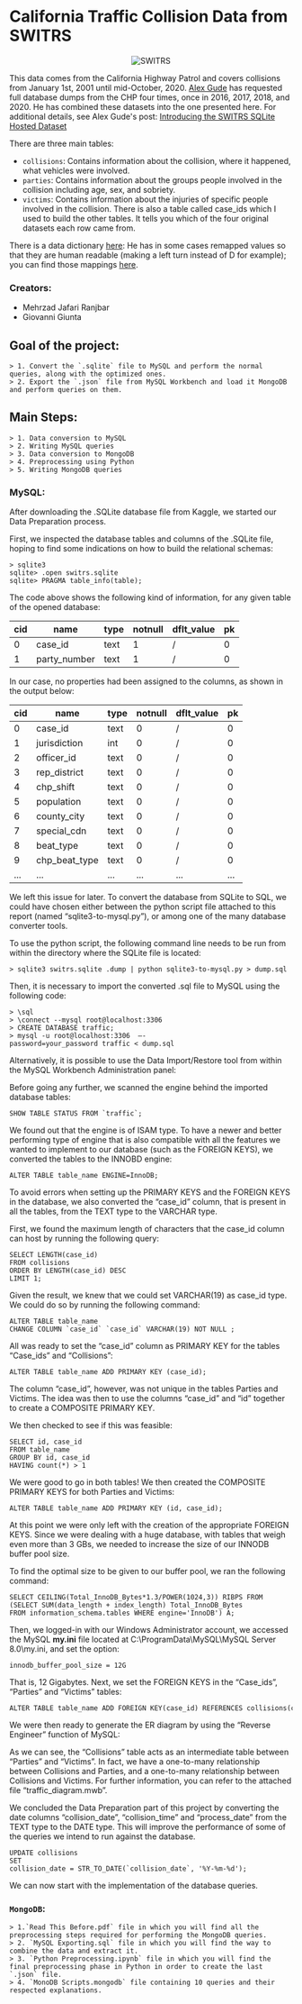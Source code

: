 # California Traffic Collision Data from SWITRS

<p align="center"> 
    <img src="https://i.ibb.co/wQQf9rG/tram-auto-crash-in-1957-frederiksplein-amsterdam.jpg" alt="SWITRS">
 </p>


This data comes from the California Highway Patrol and covers collisions from January 1st, 2001 until mid-October, 2020. [Alex Gude](https://alexgude.com/) has requested full database dumps from the CHP four times, once in 2016, 2017, 2018, and 2020. He has combined these datasets into the one presented here. For additional details, see Alex Gude's post: [Introducing the SWITRS SQLite Hosted Dataset](https://alexgude.com/blog/switrs-sqlite-hosted-dataset/)


There are three main tables:

* `collisions`: Contains information about the collision, where it happened, what vehicles were involved.
* `parties`: Contains information about the groups people involved in the collision including age, sex, and sobriety.
* `victims`: Contains information about the injuries of specific people involved in the collision.
There is also a table called case_ids which I used to build the other tables. It tells you which of the four original datasets each row came from.

There is a data dictionary [here](https://tims.berkeley.edu/help/SWITRS.php): He has in some cases remapped values so that they are human readable (making a left turn instead of D for example); you can find those mappings [here](https://github.com/agude/SWITRS-to-SQLite/blob/master/switrs_to_sqlite/value_maps.py).


### Creators:
* Mehrzad Jafari Ranjbar
* Giovanni Giunta


## Goal of the project: 
    > 1. Convert the `.sqlite` file to MySQL and perform the normal queries, along with the optimized ones.
    > 2. Export the `.json` file from MySQL Workbench and load it MongoDB and perform queries on them.


## Main Steps:
    > 1. Data conversion to MySQL
    > 2. Writing MySQL queries
    > 3. Data conversion to MongoDB
    > 4. Preprocessing using Python
    > 5. Writing MongoDB queries


### MySQL: 
After downloading the .SQLite database file from Kaggle, we started our Data Preparation process.

First, we inspected the database tables and columns of the .SQLite file, hoping to find some indications on how to build the relational schemas:

```
> sqlite3
sqlite> .open switrs.sqlite
sqlite> PRAGMA table_info(table);
```

The code above shows the following kind of information, for any given table of the opened database:

  cid   |     name        |       type        |     notnull     |  dflt_value    |      pk
------- | --------------  | ----------------- | --------------- | -------------- | --------------
  0     |   case_id       |       text        |       1         |      /         |      0
  1     |   party_number  |       text        |       1         |      /         |      0


In our case, no properties had been assigned to the columns, as shown in the output below:

  cid   |     name        |       type        |     notnull     |  dflt_value    |      pk
------- | --------------  | ----------------- | --------------- | -------------- | --------------
  0     |   case_id       |       text        |       0         |      /         |      0
  1     |   jurisdiction  |       int         |       0         |      /         |      0
  2     |   officer_id    |       text        |       0         |      /         |      0
  3     |   rep_district  |       text        |       0         |      /         |      0
  4     |   chp_shift     |       text        |       0         |      /         |      0
  5     |   population    |       text        |       0         |      /         |      0
  6     |   county_city   |       text        |       0         |      /         |      0
  7     |   special_cdn   |       text        |       0         |      /         |      0
  8     |   beat_type     |       text        |       0         |      /         |      0
  9     |   chp_beat_type |       text        |       0         |      /         |      0
  ...   |     ...         |       ...         |       ...       |      ...       |     ...


We left this issue for later. To convert the database from SQLite to SQL, we could have chosen either between the python script file attached to this report (named “sqlite3-to-mysql.py”), or among one of the many database converter tools.

To use the python script, the following command line needs to be run from within the directory where the SQLite file is located: 
```
> sqlite3 switrs.sqlite .dump | python sqlite3-to-mysql.py > dump.sql
```

Then, it is necessary to import the converted .sql file to MySQL using the following code:

```
> \sql
> \connect --mysql root@localhost:3306
> CREATE DATABASE traffic;
> mysql -u root@localhost:3306  –-password=your_password traffic < dump.sql 
```

Alternatively, it is possible to use the Data Import/Restore tool from within the MySQL Workbench Administration panel:



Before going any further, we scanned the engine behind the imported database tables:

```
SHOW TABLE STATUS FROM `traffic`;
```

We found out that the engine is of ISAM type. To have a newer and better performing type of engine that is also compatible with all the features we wanted to implement to our database (such as the FOREIGN KEYS), we converted the tables to the INNOBD engine:

```
ALTER TABLE table_name ENGINE=InnoDB;
```

To avoid errors when setting up the PRIMARY KEYS and the FOREIGN KEYS in the database, we also converted the “case_id” column, that is present in all the tables, from the TEXT type to the VARCHAR type.

First, we found the maximum length of characters that the case_id column can host by running the following query:

```
SELECT LENGTH(case_id)
FROM collisions
ORDER BY LENGTH(case_id) DESC
LIMIT 1;
```

Given the result, we knew that we could set VARCHAR(19) as case_id type. We could do so by running the following command: 

```
ALTER TABLE table_name
CHANGE COLUMN `case_id` `case_id` VARCHAR(19) NOT NULL ;
```

All was ready to set the “case_id” column as PRIMARY KEY for the tables “Case_ids” and “Collisions”:

```
ALTER TABLE table_name ADD PRIMARY KEY (case_id);
```

The column “case_id”, however, was not unique in the tables Parties and Victims. The idea was then to use the columns “case_id” and “id” together to create a COMPOSITE PRIMARY KEY.

We then checked to see if this was feasible:

```
SELECT id, case_id
FROM table_name
GROUP BY id, case_id
HAVING count(*) > 1
```

We were good to go in both tables! We then created the COMPOSITE PRIMARY KEYS for both Parties and Victims:

```
ALTER TABLE table_name ADD PRIMARY KEY (id, case_id);
```

At this point we were only left with the creation of the appropriate FOREIGN KEYS. Since we were dealing with a huge database, with tables that weigh even more than 3 GBs, we needed to increase the size of our INNODB buffer pool size. 

To find the optimal size to be given to our buffer pool, we ran the following command:

```
SELECT CEILING(Total_InnoDB_Bytes*1.3/POWER(1024,3)) RIBPS FROM
(SELECT SUM(data_length + index_length) Total_InnoDB_Bytes
FROM information_schema.tables WHERE engine='InnoDB') A;
```

Then, we logged-in with our Windows Administrator account, we accessed the MySQL **my.ini** file located at C:\ProgramData\MySQL\MySQL Server 8.0\my.ini, and set the option:
```
innodb_buffer_pool_size = 12G
```

That is, 12 Gigabytes. Next, we set the FOREIGN KEYS in the “Case_ids”, “Parties” and “Victims” tables:
```
ALTER TABLE table_name ADD FOREIGN KEY(case_id) REFERENCES collisions(case_id);
```

We were then ready to generate the ER diagram by using the “Reverse Engineer” function of MySQL:


As we can see, the “Collisions” table acts as an intermediate table between “Parties” and “Victims”. In fact, we have a one-to-many relationship between Collisions and Parties, and a one-to-many relationship between Collisions and Victims. For further information, you can refer to the attached file “traffic\_diagram.mwb”.

We concluded the Data Preparation part of this project by converting the date columns “collision_date”, “collision_time” and “process_date” from the TEXT type to the DATE type. This will improve the performance of some of the queries we intend to run against the database.
```
UPDATE collisions 
SET 
collision_date = STR_TO_DATE(`collision_date`, '%Y-%m-%d');
```

We can now start with the implementation of the database queries.


### `MongoDB`: 
    > 1.`Read This Before.pdf` file in which you will find all the preprocessing steps required for performing the MongoDB queries.
    > 2. `MySQL Exporting.sql` file in which you will find the way to combine the data and extract it.
    > 3. `Python Preprocessing.ipynb` file in which you will find the final preprocessing phase in Python in order to create the last `.json` file.
    > 4. `MonoDB Scripts.mongodb` file containing 10 queries and their respected explanations.
